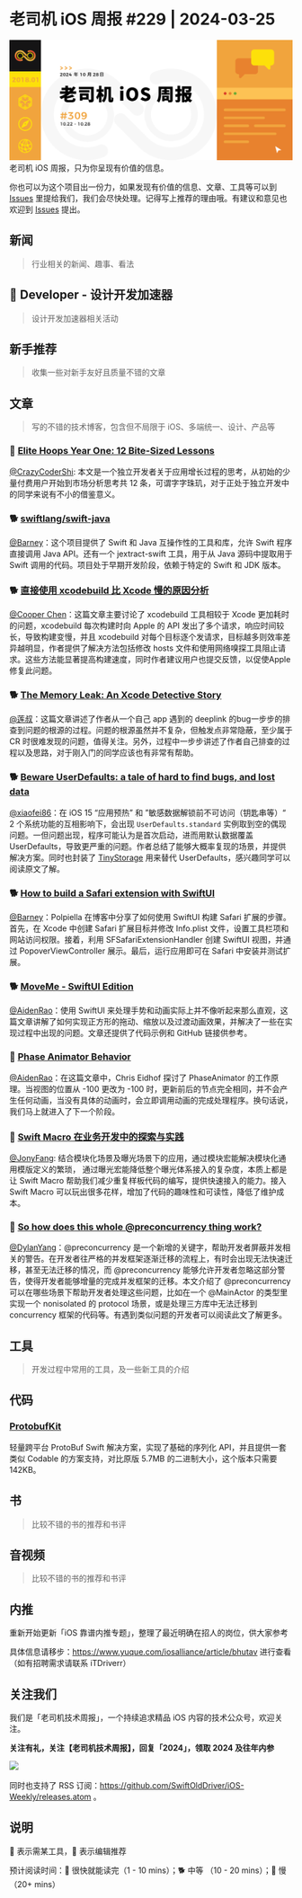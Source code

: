 # 老司机 iOS 周报 #229 | 2024-03-25

![ios-weekly](https://github.com/SwiftOldDriver/iOS-Weekly/blob/master/assets/weekly-header/309.jpg?raw=true)
老司机 iOS 周报，只为你呈现有价值的信息。

你也可以为这个项目出一份力，如果发现有价值的信息、文章、工具等可以到 [Issues](https://github.com/SwiftOldDriver/iOS-Weekly/issues) 里提给我们，我们会尽快处理。记得写上推荐的理由哦。有建议和意见也欢迎到 [Issues](https://github.com/SwiftOldDriver/iOS-Weekly/issues) 提出。

## 新闻

> 行业相关的新闻、趣事、看法

##  Developer - 设计开发加速器

> 设计开发加速器相关活动

## 新手推荐

> 收集一些对新手友好且质量不错的文章

## 文章

> 写的不错的技术博客，包含但不局限于 iOS、多端统一、设计、产品等

### 🐢 [Elite Hoops Year One: 12 Bite-Sized Lessons](https://www.swiftjectivec.com/elite-hoops-gaining-users-as-an-indie-app-with-paid-ads-and-lessons-learned/)

[@CrazyCoderShi](https://github.com/CrazyCoderShi): 本文是一个独立开发者关于应用增长过程的思考，从初始的少量付费用户开始到市场分析思考共 12 条，可谓字字珠玑，对于正处于独立开发中的同学来说有不小的借鉴意义。

### 🐕 [swiftlang/swift-java](https://github.com/swiftlang/swift-java)

[@Barney](https://github.com/BarneyZhaoooo)：这个项目提供了 Swift 和 Java 互操作性的工具和库，允许 Swift 程序直接调用 Java API。还有一个 jextract-swift 工具，用于从 Java 源码中提取用于 Swift 调用的代码。项目处于早期开发阶段，依赖于特定的 Swift 和 JDK 版本。

### 🐕 [直接使用 xcodebuild 比 Xcode 慢的原因分析](https://github.com/wojciech-kulik/xcodebuild.nvim/issues/201#issuecomment-2423828065)

[@Cooper Chen](https://github.com/cjlcooper)：这篇文章主要讨论了 xcodebuild 工具相较于 Xcode 更加耗时的问题，xcodebuild 每次构建时向 Apple 的 API 发出了多个请求，响应时间较长，导致构建变慢，并且 xcodebuild 对每个目标逐个发请求，目标越多则效率差异越明显，作者提供了解决方法包括修改 hosts 文件和使用网络嗅探工具阻止请求。这些方法能显著提高构建速度，同时作者建议用户也提交反馈，以促使Apple修复此问题。


### 🐕 [The Memory Leak: An Xcode Detective Story](https://www.emergetools.com/blog/posts/the-memory-leak-an-xcode-detective-story)

[@莲叔](https://github.com/aaaron7)：这篇文章讲述了作者从一个自己 app 遇到的 deeplink 的bug一步步的排查到问题的根源的过程。问题的根源虽然并不复杂，但触发点非常隐蔽，至少属于 CR 时很难发现的问题，值得关注。另外，过程中一步步讲述了作者自己排查的过程以及思路，对于刚入门的同学应该也有非常有帮助。


### 🐕 [Beware UserDefaults: a tale of hard to find bugs, and lost data](https://christianselig.com/2024/10/beware-userdefaults/)

[@xiaofei86](https://github.com/xiaofei86)：在 iOS 15 “应用预热” 和 ”敏感数据解锁前不可访问（钥匙串等）“ 2 个系统功能的互相影响下，会出现 `UserDefaults.standard` 实例取到空的偶现问题。一但问题出现，程序可能认为是首次启动，进而用默认数据覆盖 UserDefaults，导致更严重的问题。作者总结了能够大概率复现的场景，并提供解决方案。同时也封装了 [TinyStorage](https://github.com/christianselig/TinyStorage) 用来替代 UserDefaults，感兴趣同学可以阅读原文了解。

### 🐕 [How to build a Safari extension with SwiftUI](https://www.polpiella.dev/safari-extensions-swiftui/)

[@Barney](https://github.com/BarneyZhaoooo)：Polpiella 在博客中分享了如何使用 SwiftUI 构建 Safari 扩展的步骤。首先，在 Xcode 中创建 Safari 扩展目标并修改 Info.plist 文件，设置工具栏项和网站访问权限。接着，利用 SFSafariExtensionHandler 创建 SwiftUI 视图，并通过 PopoverViewController 展示。最后，运行应用即可在 Safari 中安装并测试扩展。

### 🐕 [MoveMe - SwiftUI Edition](https://whackylabs.com/swift/swiftui/ios/animation/2024/09/12/moveme-swiftui-edition/)

[@AidenRao](https://weibo.com/AidenRao)：使用 SwiftUI 来处理手势和动画实际上并不像听起来那么直观，这篇文章讲解了如何实现正方形的拖动、缩放以及过渡动画效果，并解决了一些在实现过程中出现的问题。文章还提供了代码示例和 GitHub 链接供参考。

### 🐎 [Phase Animator Behavior](https://chris.eidhof.nl/post/phase-animator/)

[@AidenRao](https://weibo.com/AidenRao)：在这篇文章中，Chris Eidhof 探讨了 PhaseAnimator 的工作原理。当视图的位置从 -100 更改为 -100 时，更新前后的节点完全相同，并不会产生任何动画，当没有具体的动画时，会立即调用动画的完成处理程序。换句话说，我们马上就进入了下一个阶段。

### 🐎 [Swift Macro 在业务开发中的探索与实践](https://juejin.cn/post/7428200842229055529)

[@JonyFang](https://github.com/jonyfang): 结合模块化场景及曝光场景下的应用，通过模块宏能解决模块化通用模版定义的繁琐， 通过曝光宏能降低整个曝光体系接入的复杂度，本质上都是让 Swift Macro 帮助我们减少重复样板代码的编写，提供快速接入的能力。接入 Swift Macro 可以玩出很多花样，增加了代码的趣味性和可读性，降低了维护成本。

### 🐎 [So how does this whole @preconcurrency thing work?](https://www.massicotte.org/preconcurrency)

[@DylanYang](https://github.com/Dylan19Yang)：@preconcurrency 是一个新增的关键字，帮助开发者屏蔽并发相关的警告。在开发者往严格的并发框架逐渐迁移的流程上，有时会出现无法快速迁移，甚至无法迁移的情况，而 @preconcurrency 能够允许开发者忽略这部分警告，使得开发者能够增量的完成并发框架的迁移。本文介绍了 @preconcurrency 可以在哪些场景下帮助开发者处理这些问题，比如在一个 @MainActor 的类型里实现一个 nonisolated 的 protocol 场景，或是处理三方库中无法迁移到 concurrency 框架的代码等。有遇到类似问题的开发者可以阅读此文了解更多。

## 工具

> 开发过程中常用的工具，及一些新工具的介绍

## 代码

### [ProtobufKit](https://github.com/OpenSwiftUIProject/ProtobufKit)

轻量跨平台 ProtoBuf Swift 解决方案，实现了基础的序列化 API，并且提供一套类似 Codable 的方案支持，对比原版 5.7MB 的二进制大小，这个版本只需要 142KB。

## 书

> 比较不错的书的推荐和书评

## 音视频

> 比较不错的书的推荐和书评

## 内推

重新开始更新「iOS 靠谱内推专题」，整理了最近明确在招人的岗位，供大家参考

具体信息请移步：https://www.yuque.com/iosalliance/article/bhutav 进行查看（如有招聘需求请联系 iTDriverr）

## 关注我们

我们是「老司机技术周报」，一个持续追求精品 iOS 内容的技术公众号，欢迎关注。

**关注有礼，关注【老司机技术周报】，回复「2024」，领取 2024 及往年内参**

![](https://github.com/SwiftOldDriver/iOS-Weekly/blob/master/assets/qrcode_for_wechat.jpg?raw=true)

同时也支持了 RSS 订阅：https://github.com/SwiftOldDriver/iOS-Weekly/releases.atom 。

## 说明

🚧 表示需某工具，🌟 表示编辑推荐

预计阅读时间：🐎 很快就能读完（1 - 10 mins）；🐕 中等 （10 - 20 mins）；🐢 慢（20+ mins）
